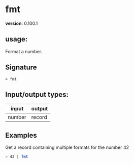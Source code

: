 # fmt

**version**: 0.100.1

## **usage**:

Format a number.

## Signature

`> fmt `

## Input/output types:

| input  | output |
| ------ | ------ |
| number | record |

## Examples

Get a record containing multiple formats for the number 42

```bash
> 42 | fmt
```
